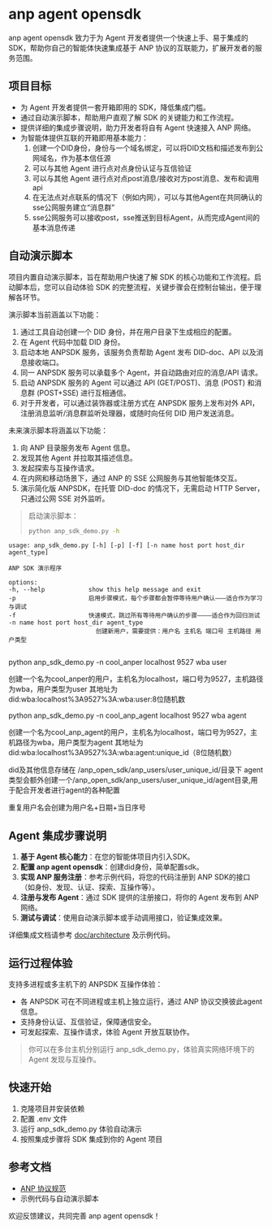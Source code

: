 # anp agent opensdk

anp agent opensdk 致力于为 Agent 开发者提供一个快速上手、易于集成的 SDK，帮助你自己的智能体快速集成基于 ANP 协议的互联能力，扩展开发者的服务范围。

## 项目目标

- 为 Agent 开发者提供一套开箱即用的 SDK，降低集成门槛。
- 通过自动演示脚本，帮助用户直观了解 SDK 的关键能力和工作流程。
- 提供详细的集成步骤说明，助力开发者将自有 Agent 快速接入 ANP 网络。
- 为智能体提供互联的开箱即用基本能力：
    1. 创建一个DID身份，身份与一个域名绑定，可以将DID文档和描述发布到公网域名，作为基本信任源
    2. 可以与其他 Agent 进行点对点身份认证与互信验证
    3. 可以与其他 Agent 进行点对点post消息/接收对方post消息、发布和调用api
    4. 在无法点对点联系的情况下（例如内网），可以与其他Agent在共同确认的sse公网服务建立“消息群”
    5. sse公网服务可以接收post，sse推送到目标Agent，从而完成Agent间的基本消息传递

## 自动演示脚本

项目内置自动演示脚本，旨在帮助用户快速了解 SDK 的核心功能和工作流程。启动脚本后，您可以自动体验 SDK 的完整流程，关键步骤会在控制台输出，便于理解各环节。

演示脚本当前涵盖以下功能：
1. 通过工具自动创建一个 DID 身份，并在用户目录下生成相应的配置。
2. 在 Agent 代码中加载 DID 身份。
3. 启动本地 ANPSDK 服务，该服务负责帮助 Agent 发布 DID-doc、API 以及消息接收端口。
4. 同一 ANPSDK 服务可以承载多个 Agent，并自动路由对应的消息/API 请求。
5. 启动 ANPSDK 服务的 Agent 可以通过 API (GET/POST)、消息 (POST) 和消息群 (POST+SSE) 进行互相通信。
6. 对于开发者，可以通过装饰器或注册方式在 ANPSDK 服务上发布对外 API，注册消息监听/消息群监听处理器，或随时向任何 DID 用户发送消息。

未来演示脚本将涵盖以下功能：
1. 向 ANP 目录服务发布 Agent 信息。
2. 发现其他 Agent 并拉取其描述信息。
3. 发起探索与互操作请求。
4. 在内网和移动场景下，通过 ANP 的 SSE 公网服务与其他智能体交互。
5. 演示简化版 ANPSDK，在托管 DID-doc 的情况下，无需启动 HTTP Server，只通过公网 SSE 对外监听。

> 启动演示脚本：
>
> ```bash
> python anp_sdk_demo.py -h

    usage: anp_sdk_demo.py [-h] [-p] [-f] [-n name host port host_dir agent_type]

    ANP SDK 演示程序

    options:
    -h, --help            show this help message and exit
    -p                    启用步骤模式，每个步骤都会暂停等待用户确认———适合作为学习与调试
    -f                    快速模式，跳过所有等待用户确认的步骤————适合作为回归测试
    -n name host port host_dir agent_type
                            创建新用户，需要提供：用户名 主机名 端口号 主机路径 用户类型
> ```
>
python anp_sdk_demo.py -n cool_anper localhost 9527 wba user

创建一个名为cool_anper的用户，主机名为localhost，端口号为9527，主机路径为wba，用户类型为user
其地址为did:wba:localhost%3A9527%3A:wba:user:8位随机数

python anp_sdk_demo.py -n cool_anp_agent localhost 9527 wba agent

创建一个名为cool_anp_agent的用户，主机名为localhost，端口号为9527，主机路径为wba，用户类型为agent
其地址为did:wba:localhost%3A9527%3A:wba:agent:unique_id（8位随机数）

did及其他信息存储在 /anp_open_sdk/anp_users/user_unique_id/目录下
agent类型会额外创建一个/anp_open_sdk/anp_users/user_unique_id/agent目录,用于配合开发者进行agent的各种配置

重复用户名会创建为用户名+日期+当日序号




## Agent 集成步骤说明

1. **基于 Agent 核心能力**：在您的智能体项目内引入SDK。
2. **配置 anp agent opensdk**：创建did身份，简单配置sdk。
3. **实现 ANP 服务注册**：参考示例代码，将您的代码注册到 ANP SDK的接口（如身份、发现、认证、探索、互操作等）。
4. **注册与发布 Agent**：通过 SDK 提供的注册接口，将你的 Agent 发布到 ANP 网络。
5. **测试与调试**：使用自动演示脚本或手动调用接口，验证集成效果。

详细集成文档请参考 [doc/architecture](doc/architecture/) 及示例代码。

## 运行过程体验

支持多进程或多主机下的 ANPSDK 互操作体验：

- 各 ANPSDK 可在不同进程或主机上独立运行，通过 ANP 协议交换彼此agent信息。
- 支持身份认证、互信验证，保障通信安全。
- 可发起探索、互操作请求，体验 Agent 开放互联协作。

> 你可以在多台主机分别运行 anp_sdk_demo.py，体验真实网络环境下的 Agent 发现与互操作。



## 快速开始

1. 克隆项目并安装依赖
2. 配置 .env 文件
3. 运行 anp_sdk_demo.py 体验自动演示
4. 按照集成步骤将 SDK 集成到你的 Agent 项目

## 参考文档

- [ANP 协议规范](https://github.com/agent-network-protocol/AgentNetworkProtocol)
- 示例代码与自动演示脚本

欢迎反馈建议，共同完善 anp agent opensdk！
